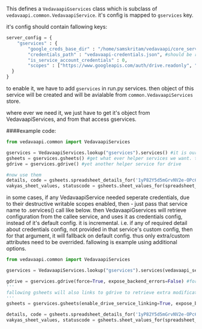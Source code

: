 This defines a `VedavaapiGservices` class which is subclass of `vedavaapi.common.VedavaapiService`. it's config is mapped to `gservices` key.

it's config should contain fallowing keys:
```python
server_config = {
    "gservices" : {
        "google_creds_base_dir" : "/home/samskritam/vedavaapi/core_services/vedavaapi/conf_local/creds/google/",
        "credentials_path" : "vedavaapi-credentials.json", #should be relative to google_creds_base_dir
        "is_service_account_credentials" : 0,
        "scopes" : ["https://www.googleapis.com/auth/drive.readonly", "https://www.googleapis.com/auth/spreadsheets.readonly"]
  }
}
```

to enable it, we have to add `gservices` in run.py services. then object of this service will be created and will be avialable from `common.VedavaapiServices` store.

where ever we need it, we just have to get it's object from VedavaapiServices, and from that access gservices.

####example code:

```python
from vedavaapi.common import VedavaapiServices

gservices = VedavaapiServices.lookup("gservices").services() #it is our services factory.
gsheets = gservices.gsheets() #get what ever helper services we want. this for sheets
gdrive = gservices.gdrive() #yet another helper service for drive

#now use them
details, code = gsheets.spreadsheet_details_for('1yP82Y5d5mGrvNV2e-OPc6rBhPEtTYWI2vEwYN7uZdnU')
vakyas_sheet_values, statuscode = gsheets.sheet_values_for(spreadsheet_id='someGooGleSheetId',sheet_id='Vakyas', pargs={'idType':'title', 'valuesFormat':'maps', 'fields':['Vakya_id', 'Tantrayukti_tag', 'Vakya'], 'range':'1:27'} )

```

in some cases, if any VedavaapiService needed seperate credentials, due to their destructive writable scopes enabled, then -
just pass that service name to .services() call like below. then VedavaapiGservices will retrieve configuration from the callee service, and uses it as credentials config, instead of it's default config. it is incremental. i.e. if any of required detail about credentials config, not provided in that service's custom config, then for that argument, it will fallback on default config. thus only extra/custom attributes need to be overrided. fallowing is example using additional options.

```python
from vedavaapi.common import VedavaapiServices

gservices = VedavaapiServices.lookup("gservices").services(vedavaapi_service_name="sling") #it is our services factory customised for sling.(if any options overrided in it's config)

gdrive = gservices.gdrive(force=True, expose_backend_errors=False) #force=True will force recreate gdrive helper, even if it exists prior. it may be needed in some rare cases
'''
fallowing gsheets will also links to gdrive to retrieve extra modification_details, creation_details, etc of spreadsheet. this is not possible with sheet's api. drive api calls are required.
'''
gsheets = gservices.gsheets(enable_drive_service_linking=True, expose_backend_errors=False)

details, code = gsheets.spreadsheet_details_for('1yP82Y5d5mGrvNV2e-OPc6rBhPEtTYWI2vEwYN7uZdnU')
vakyas_sheet_values, statuscode = gsheets.sheet_values_for(spreadsheet_id='someGooGleSheetId',sheet_id='Vakyas', pargs={'idType':'title', 'valuesFormat':'maps', 'fields':['Vakya_id', 'Tantrayukti_tag', 'Vakya'], 'range':'1:27'} )

```

